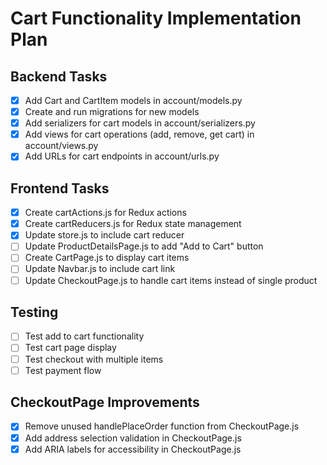 # Cart Functionality Implementation Plan

## Backend Tasks

- [x] Add Cart and CartItem models in account/models.py
- [x] Create and run migrations for new models
- [x] Add serializers for cart models in account/serializers.py
- [x] Add views for cart operations (add, remove, get cart) in account/views.py
- [x] Add URLs for cart endpoints in account/urls.py

## Frontend Tasks

- [x] Create cartActions.js for Redux actions
- [x] Create cartReducers.js for Redux state management
- [x] Update store.js to include cart reducer
- [ ] Update ProductDetailsPage.js to add "Add to Cart" button
- [ ] Create CartPage.js to display cart items
- [ ] Update Navbar.js to include cart link
- [ ] Update CheckoutPage.js to handle cart items instead of single product

## Testing

- [ ] Test add to cart functionality
- [ ] Test cart page display
- [ ] Test checkout with multiple items
- [ ] Test payment flow

## CheckoutPage Improvements

- [x] Remove unused handlePlaceOrder function from CheckoutPage.js
- [x] Add address selection validation in CheckoutPage.js
- [x] Add ARIA labels for accessibility in CheckoutPage.js
